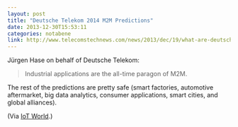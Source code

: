 ```yaml
---
layout: post
title: "Deutsche Telekom 2014 M2M Predictions"
date: 2013-12-30T15:53:11
categories: notabene
link: http://www.telecomstechnews.com/news/2013/dec/19/what-are-deutsche-telekoms-m2m-predictions-2014/
---
```


Jürgen Hase on behalf of Deutsche Telekom:

>  Industrial applications are the all-time paragon of M2M.

The rest of the predictions are pretty safe (smart factories, automotive aftermarket, big data analytics, consumer applications, smart cities, and global alliances).

(Via [IoT World][ln1].)

[ln1]: http://www.iotworld.com/ "IoT World"

